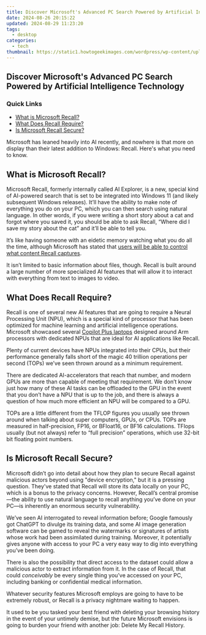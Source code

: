 ```yaml
---
title: Discover Microsoft's Advanced PC Search Powered by Artificial Intelligence Technology
date: 2024-08-26 20:15:22
updated: 2024-08-29 11:23:20
tags:
  - desktop
categories:
  - tech
thumbnail: https://static1.howtogeekimages.com/wordpress/wp-content/uploads/2024/05/recall-1.png
---
```


## Discover Microsoft's Advanced PC Search Powered by Artificial Intelligence Technology

### Quick Links

* [What is Microsoft Recall?](https://facebook-video-recording.techidaily.com/in-2024-enhance-connection-top-tips-to-craft-compelling-facebook-profiles/)
* [What Does Recall Require?](https://on-screen-recording.techidaily.com/updated-2024-approved-streamlining-console-experience-with-computer-playback-tech/)
* [Is Microsoft Recall Secure?](https://screen-video-capture.techidaily.com/updated-the-art-of-xbox-playback-tips-for-clear-video-for-2024/)

 Microsoft has leaned heavily into AI recently, and nowhere is that more on display than their latest addition to Windows: Recall. Here's what you need to know.

##  What is Microsoft Recall?

 Microsoft Recall, formerly internally called AI Explorer, is a new, special kind of AI-powered search that is set to be integrated into Windows 11 (and likely subsequent Windows releases). It’ll have the ability to make note of everything you do on your PC, which you can then search using natural language. In other words, if you were writing a short story about a cat and forgot where you saved it, you should be able to ask Recall, “Where did I save my story about the cat” and it’ll be able to tell you.

 It’s like having someone with an eidetic memory watching what you do all the time, although Microsoft has stated that [users will be able to control what content Recall captures](https://blogs.windows.com/windowsexperience/2024/05/20/accelerating-innovation-a-new-era-of-ai-at-work-begins/).

 It isn’t limited to basic information about files, though. Recall is built around a large number of more specialized AI features that will allow it to interact with everything from text to images to video.

##  What Does Recall Require?

 Recall is one of several new AI features that are going to require a Neural Processing Unit (NPU), which is a special kind of processor that has been optimized for machine learning and artificial intelligence operations. Microsoft showcased several [Copilot Plus laptops](https://change-location.techidaily.com/how-to-stop-my-spouse-from-spying-on-my-motorola-moto-g24-drfone-by-drfone-virtual-android/) designed around Arm processors with dedicated NPUs that are ideal for AI applications like Recall.

 Plenty of current devices have NPUs integrated into their CPUs, but their performance generally falls short of the magic 40 trillion operations per second (TOPs) we’ve seen thrown around as a minimum requirement.

 There are dedicated AI-accelerators that reach that number, and modern GPUs are more than capable of meeting that requirement. We don’t know just how many of these AI tasks can be offloaded to the GPU in the event that you don’t have a NPU that is up to the job, and there is always a question of how much more efficient an NPU will be compared to a GPU.

 TOPs are a little different from the TFLOP figures you usually see thrown around when talking about super computers, GPUs, or CPUs. TOPs are measured in half-precision, FP16, or BFloat16, or BF16 calculations. TFlops usually (but not always) refer to “full precision” operations, which use 32-bit bit floating point numbers.

##  Is Microsoft Recall Secure?

 Microsoft didn’t go into detail about how they plan to secure Recall against malicious actors beyond using "device encryption," but it is a pressing question. They've stated that Recall will store its data locally on your PC, which is a bonus to the privacy concerns. However, Recall’s central promise—the ability to use natural language to recall anything you’ve done on your PC—is inherently an enormous security vulnerability.

 We’ve seen AI interrogated to reveal information before; Google famously got ChatGPT to divulge its training data, and some AI image generation software can be gamed to reveal the watermarks or signatures of artists whose work had been assimilated during training. Moreover, it potentially gives anyone with access to your PC a very easy way to dig into everything you’ve been doing.

 There is also the possibility that direct access to the dataset could allow a malicious actor to extract information from it. In the case of Recall, that could _conceivably_ be every single thing you’ve accessed on your PC, including banking or confidential medical information.

 Whatever security features Microsoft employs are going to have to be extremely robust, or Recall is a privacy nightmare waiting to happen.

 It used to be you tasked your best friend with deleting your browsing history in the event of your untimely demise, but the future Microsoft envisions is going to burden your friend with another job: Delete My Recall History.

<ins class="adsbygoogle"
     style="display:block"
     data-ad-format="autorelaxed"
     data-ad-client="ca-pub-7571918770474297"
     data-ad-slot="1223367746"></ins>



<ins class="adsbygoogle"
     style="display:block"
     data-ad-client="ca-pub-7571918770474297"
     data-ad-slot="8358498916"
     data-ad-format="auto"
     data-full-width-responsive="true"></ins>
